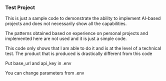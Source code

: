 ### Test Project
This is just a sample code to demonstrate the ability to implement AI-based projects and does not necessarily show all the capabilities.

The patterns obtained based on experience on personal projects and implemented here are not used and it is just a simple code.

This code only shows that I am able to do it and is at the level of a technical test. The product that is produced is drastically different from this code


Put base_url and api_key in .env
    
You can change parameters from .env